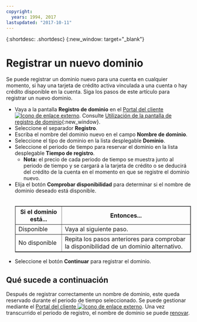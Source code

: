 ```yaml
---
copyright:
  years: 1994, 2017
lastupdated: "2017-10-11"
---
```


{:shortdesc: .shortdesc}
{:new_window: target="_blank"}

# Registrar un nuevo dominio

Se puede registrar un dominio nuevo para una cuenta en cualquier momento, si hay una tarjeta de crédito activa vinculada a una cuenta o hay crédito disponible en la cuenta. Siga los pasos de este artículo para registrar un nuevo dominio.

* Vaya a la pantalla **Registro de dominio** en el [Portal del cliente ![Icono de enlace externo](../../icons/launch-glyph.svg "Icono de enlace externo")](https://control.softlayer.com/). Consulte [Utilización de la pantalla de registro de dominio](use-domain-reg-screen.html){:new_window}.
* Seleccione el separador **Registro**.
* Escriba el nombre del dominio nuevo en el campo **Nombre de dominio**.
* Seleccione el tipo de dominio en la lista desplegable **Dominio**.
* Seleccione el periodo de tiempo para reservar el dominio en la lista desplegable **Tiempo de registro**.
  * **Nota:** el precio de cada periodo de tiempo se muestra junto al periodo de tiempo y se cargará a la tarjeta de crédito o se deducirá del crédito de la cuenta en el momento en que se registre el dominio nuevo.
* Elija el botón **Comprobar disponibilidad** para determinar si el nombre de dominio deseado está disponible.<br/><br/><table border="1"><tbody><tr><th>Si el dominio está...</th><th>Entonces...</th></tr><tr><td>Disponible</td><td>Vaya al siguiente paso.</td></tr><tr><td>No disponible</td><td>Repita los pasos anteriores para comprobar la disponibilidad de un dominio alternativo.</td></tr></tbody></table>
* Seleccione el botón **Continuar** para registrar el dominio.

## Qué sucede a continuación

Después de registrar correctamente un nombre de dominio, este queda reservado durante el periodo de tiempo seleccionado. Se puede gestionar mediante el [Portal del cliente ![Icono de enlace externo](../../icons/launch-glyph.svg "Icono de enlace externo")](https://control.softlayer.com/). Una vez transcurrido el periodo de registro, el nombre de dominio se puede [renovar](renew-multiple-existing-domains.html).
